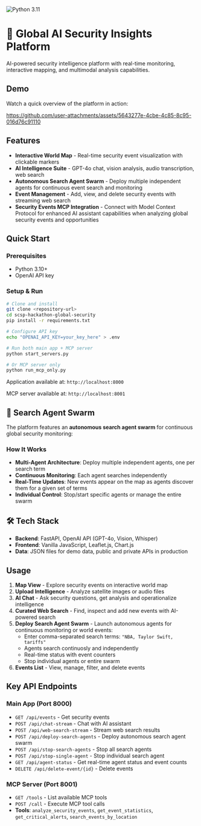 ![Python 3.11](https://shields.io/badge/dependencies-Python_3.11-blue)

# 🚀 Global AI Security Insights Platform

AI-powered security intelligence platform with real-time monitoring, interactive mapping, and multimodal analysis capabilities.

## Demo

Watch a quick overview of the platform in action:

https://github.com/user-attachments/assets/5643277e-4cbe-4c85-8c95-016d76c91110


## Features

- **Interactive World Map** - Real-time security event visualization with clickable markers
- **AI Intelligence Suite** - GPT-4o chat, vision analysis, audio transcription, web search
- **Autonomous Search Agent Swarm** - Deploy multiple independent agents for continuous event search and monitoring
- **Event Management** - Add, view, and delete security events with streaming web search
- **Security Events MCP Integration** - Connect with Model Context Protocol for enhanced AI assistant capabilities when analyzing global security events and opportunities

## Quick Start

### Prerequisites
- Python 3.10+
- OpenAI API key

### Setup & Run
```bash
# Clone and install
git clone <repository-url>
cd scsp-hackathon-global-security
pip install -r requirements.txt

# Configure API key
echo "OPENAI_API_KEY=your_key_here" > .env

# Run both main app + MCP server
python start_servers.py

# Or MCP server only
python run_mcp_only.py
```

Application available at: `http://localhost:8000`

MCP server available at: `http://localhost:8001`

## 🤖 Search Agent Swarm

The platform features an **autonomous search agent swarm** for continuous global security monitoring:

### How It Works
- **Multi-Agent Architecture**: Deploy multiple independent agents, one per search term
- **Continuous Monitoring**: Each agent searches independently
- **Real-Time Updates**: New events appear on the map as agents discover them for a given set of terms
- **Individual Control**: Stop/start specific agents or manage the entire swarm


## 🛠️ Tech Stack
- **Backend**: FastAPI, OpenAI API (GPT-4o, Vision, Whisper)
- **Frontend**: Vanilla JavaScript, Leaflet.js, Chart.js
- **Data**: JSON files for demo data, public and private APIs in production 

## Usage
1. **Map View** - Explore security events on interactive world map
2. **Upload Intelligence** - Analyze satellite images or audio files
3. **AI Chat** - Ask security questions, get analysis and operationalize intelligence
4. **Curated Web Search** - Find, inspect and add new events with AI-powered search
5. **Deploy Search Agent Swarm** - Launch autonomous agents for continuous monitoring or world events:
   - Enter comma-separated search terms: `"NBA, Taylor Swift, tariffs"`
   - Agents search continuosly and independently
   - Real-time status with event counters
   - Stop individual agents or entire swarm
6. **Events List** - View, manage, filter, and delete events

## Key API Endpoints

### Main App (Port 8000)
- `GET /api/events` - Get security events
- `POST /api/chat-stream` - Chat with AI assistant
- `POST /api/web-search-stream` - Stream web search results
- `POST /api/deploy-search-agents` - Deploy autonomous search agent swarm
- `POST /api/stop-search-agents` - Stop all search agents
- `POST /api/stop-single-agent` - Stop individual search agent
- `GET /api/agent-status` - Get real-time agent status and event counts
- `DELETE /api/delete-event/{id}` - Delete events

### MCP Server (Port 8001)
- `GET /tools` - List available MCP tools
- `POST /call` - Execute MCP tool calls
- **Tools**: `analyze_security_events`, `get_event_statistics`, `get_critical_alerts`, `search_events_by_location`


